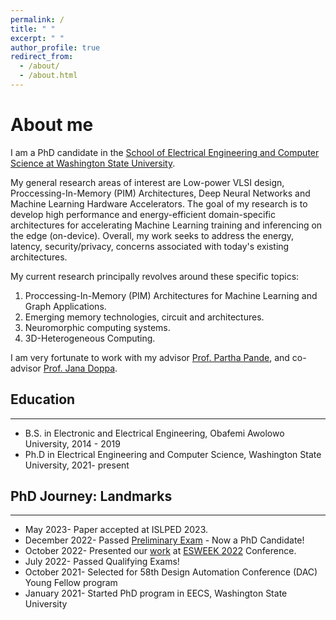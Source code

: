 ```yaml
---
permalink: /
title: " "
excerpt: " "
author_profile: true
redirect_from: 
  - /about/
  - /about.html
---
```


About me
======
I am a PhD candidate in the [School of Electrical Engineering and Computer Science at Washington State University](https://school.eecs.wsu.edu/).

My general research areas of interest are Low-power VLSI design, Proccessing-In-Memory (PIM) Architectures, Deep Neural Networks and Machine Learning Hardware Accelerators. The goal of my research is to develop high performance and energy-efficient domain-specific architectures for accelerating Machine Learning training and inferencing on the edge (on-device). Overall, my work seeks to address the energy, latency, security/privacy, concerns associated with today's existing architectures. 

My current research principally revolves around these specific topics:

1. Proccessing-In-Memory (PIM) Architectures for Machine Learning and Graph Applications.
2. Emerging memory technologies, circuit and architectures.
3. Neuromorphic computing systems.
4. 3D-Heterogeneous Computing. 

I am very fortunate to work with my advisor [Prof. Partha Pande](https://eecs.wsu.edu/~pande/), and co-advisor [Prof. Jana Doppa](https://eecs.wsu.edu/~jana/).

## Education
___
* B.S. in Electronic and Electrical Engineering, Obafemi Awolowo University, 2014 - 2019
* Ph.D in Electrical Engineering and Computer Science, Washington State University, 2021- present

## PhD Journey: Landmarks
___
* May 2023- Paper accepted at ISLPED 2023.
* December 2022- Passed [Preliminary Exam](https://events.wsu.edu/event/high-performance-and-reliable-processing-in-memory-accelerators-for-graph-based-machine-learning-by-chukwufumnanya-ogbogu-preliminary-exam/) - Now a PhD Candidate! 
* October 2022- Presented our [work](https://ieeexplore.ieee.org/document/9852763/metrics#metrics) at [ESWEEK 2022](https://esweek.org/) Conference. 
* July 2022- Passed Qualifying Exams!
* October 2021- Selected for 58th Design Automation Conference (DAC) Young Fellow program
* January 2021- Started PhD program in EECS, Washington State University
